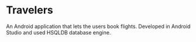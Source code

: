 # Travelers

An Android application that lets the users book flights. Developed in Android Studio and used HSQLDB database engine.
